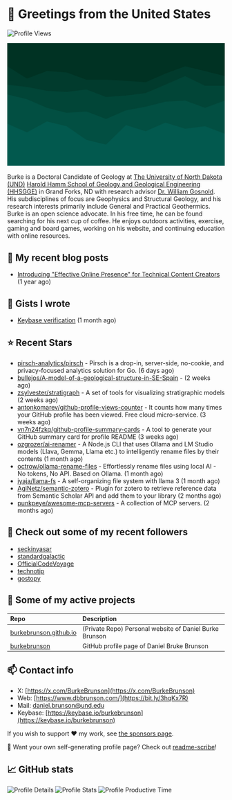 # 👋 Greetings from the United States

![Profile Views](https://komarev.com/ghpvc/?username=burkebrunson&style=flat-square)

![Stacked Peaks](assets/media/stacked-peaks.svg)

Burke is a Doctoral Candidate of Geology at [The University of North Dakota (UND)](https://und.edu/) [Harold Hamm School of Geology and Geological Engineering (HHSGGE)](https://engineering.und.edu/academics/geology-and-geological/index.html) in Grand Forks, ND with research advisor [Dr. William Gosnold](https://campus.und.edu/directory/william.gosnold). His subdisciplines of focus are Geophysics and Structural Geology, and his research interests primarily include General and Practical Geothermics. Burke is an open science advocate. In his free time, he can be found searching for his next cup of coffee. He enjoys outdoors activities, exercise, gaming and board games, working on his website, and continuing education with online resources.

## 📜 My recent blog posts

- [Introducing &#34;Effective Online Presence&#34; for Technical Content Creators](https://www.dbbrunson.com/post/2024/07/06/new-content-eop/) (1 year ago)

## 📓 Gists I wrote

- [Keybase verification](https://gist.github.com/585489933dd2e98f2d7ec8660a01ec98) (1 month ago)

## ⭐ Recent Stars

- [pirsch-analytics/pirsch](https://github.com/pirsch-analytics/pirsch) - Pirsch is a drop-in, server-side, no-cookie, and privacy-focused analytics solution for Go. (6 days ago)
- [bullejos/A-model-of-a-geological-structure-in-SE-Spain](https://github.com/bullejos/A-model-of-a-geological-structure-in-SE-Spain) -  (2 weeks ago)
- [zsylvester/stratigraph](https://github.com/zsylvester/stratigraph) - A set of tools for visualizing stratigraphic models (2 weeks ago)
- [antonkomarev/github-profile-views-counter](https://github.com/antonkomarev/github-profile-views-counter) - It counts how many times your GitHub profile has been viewed. Free cloud micro-service. (3 weeks ago)
- [vn7n24fzkq/github-profile-summary-cards](https://github.com/vn7n24fzkq/github-profile-summary-cards) - A tool to generate your GitHub summary card for profile README (3 weeks ago)
- [ozgrozer/ai-renamer](https://github.com/ozgrozer/ai-renamer) - A Node.js CLI that uses Ollama and LM Studio models (Llava, Gemma, Llama etc.) to intelligently rename files by their contents (1 month ago)
- [octrow/ollama-rename-files](https://github.com/octrow/ollama-rename-files) - Effortlessly rename files using local AI - No tokens, No API. Based on Ollama. (1 month ago)
- [iyaja/llama-fs](https://github.com/iyaja/llama-fs) - A self-organizing file system with llama 3 (1 month ago)
- [AgiNetz/semantic-zotero](https://github.com/AgiNetz/semantic-zotero) - Plugin for zotero to retrieve reference data from Semantic Scholar API and add them to your library (2 months ago)
- [punkpeye/awesome-mcp-servers](https://github.com/punkpeye/awesome-mcp-servers) - A collection of MCP servers. (2 months ago)

## 👥 Check out some of my recent followers

- [seckinyasar](https://github.com/seckinyasar)
- [standardgalactic](https://github.com/standardgalactic)
- [OfficialCodeVoyage](https://github.com/OfficialCodeVoyage)
- [technotip](https://github.com/technotip)
- [gostopy](https://github.com/gostopy)



## 🌳 Some of my active projects

| Repo  | Description |
| :---------------------------------------- | :------------------------------------------- |
| [burkebrunson.github.io](https://github.com/burkebrunson/burkebrunson.github.io) | (Private Repo) Personal website of Daniel Burke Brunson |
| [burkebrunson](https://github.com/burkebrunson/burkebrunson) | GitHub profile page of Daniel Bruke Brunson |

## 📫 Contact info
- X: [https://x.com/BurkeBrunson](https://x.com/BurkeBrunson)
- Web: [https://www.dbbrunson.com/](https://bit.ly/3hqKx7R)
- Mail: [daniel.brunson@und.edu](mailto:daniel.brunson@und.edu)
- Keybase: [https://keybase.io/burkebrunson](https://keybase.io/burkebrunson)

If you wish to support ❤️ my work, see [the sponsors page](https://github.com/sponsors/burkebrunson/).

🤔 Want your own self-generating profile page? Check out [readme-scribe](https://github.com/muesli/readme-scribe)!

## 📈 GitHub stats

![Profile Details](http://github-profile-summary-cards.vercel.app/api/cards/profile-details?username=burkebrunson&theme=github_dark)
![Profile Stats](http://github-profile-summary-cards.vercel.app/api/cards/stats?username=burkebrunson&theme=github_dark)
![Profile Productive Time](http://github-profile-summary-cards.vercel.app/api/cards/productive-time?username=burkebrunson&theme=github_dark&utcOffset=8)
